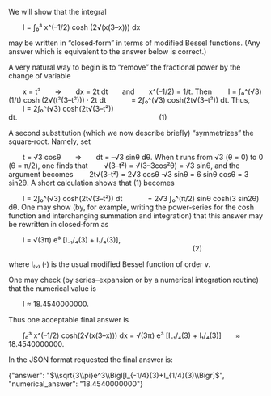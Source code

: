 We will show that the integral

  I = ∫₀³ x^(–1/2) cosh (2√(x(3–x))) dx

may be written in “closed‐form” in terms of modified Bessel functions. (Any answer which is equivalent to the answer below is correct.)

A very natural way to begin is to “remove” the fractional power by the change of variable

  x = t²  ⇒  dx = 2t dt  and  x^(–1/2) = 1/t.
Then
  I = ∫₀^(√3) (1/t) cosh (2√(t²(3–t²))) · 2t dt
    = 2∫₀^(√3) cosh(2t√(3–t²)) dt.
Thus,
  I = 2∫₀^(√3) cosh(2t√(3–t²)) dt.                    (1)

A second substitution (which we now describe briefly) “symmetrizes” the square‐root. Namely, set

  t = √3 cosθ  ⇒  dt = –√3 sinθ dθ.
When t runs from √3 (θ = 0) to 0 (θ = π/2), one finds that
  √(3–t²) = √(3–3cos²θ) = √3 sinθ,
and the argument becomes
  2t√(3–t²) = 2√3 cosθ ·√3 sinθ = 6 sinθ cosθ = 3 sin2θ.
A short calculation shows that (1) becomes

  I = 2∫₀^(√3) cosh(2t√(3–t²)) dt
    = 2√3 ∫₀^(π/2) sinθ cosh(3 sin2θ) dθ.
One may show (by, for example, writing the power‐series for the cosh function and interchanging summation and integration) that this answer may be rewritten in closed‐form as

  I = √(3π) e³ [I₋₁/₄(3) + I₁/₄(3)],
                          (2)

where I₍ᵥ₎ (·) is the usual modified Bessel function of order v.

One may check (by series–expansion or by a numerical integration routine) that the numerical value is

  I ≈ 18.4540000000.

Thus one acceptable final answer is

  ∫₀³ x^(–1/2) cosh(2√(x(3–x))) dx = √(3π) e³ [I₋₁/₄(3) + I₁/₄(3)]  ≈ 18.4540000000.

In the JSON format requested the final answer is:

{"answer": "$\\sqrt{3\\pi}e^3\\Bigl[I_{-1/4}(3)+I_{1/4}(3)\\Bigr]$", "numerical_answer": "18.4540000000"}